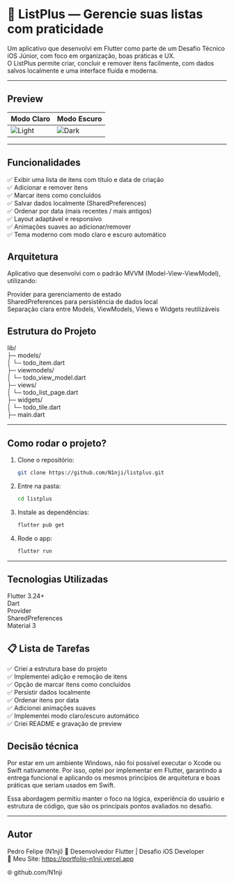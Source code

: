 # 📝 ListPlus — Gerencie suas listas com praticidade

Um aplicativo que desenvolvi em Flutter como parte de um Desafio Técnico iOS Júnior, com foco em organização, boas práticas e UX.  
O ListPlus permite criar, concluir e remover itens facilmente, com dados salvos localmente e uma interface fluida e moderna.  

____

## Preview

| Modo Claro                        | Modo Escuro                     |
| --------------------------------- | ------------------------------- |
| ![Light](./assets/light_mode.gif) | ![Dark](./assets/dark_mode.gif) |

____

##  Funcionalidades

✅ Exibir uma lista de itens com título e data de criação  
✅ Adicionar e remover itens  
✅ Marcar itens como concluídos  
✅ Salvar dados localmente (SharedPreferences)  
✅ Ordenar por data (mais recentes / mais antigos)  
✅ Layout adaptável e responsivo  
✅ Animações suaves ao adicionar/remover  
✅ Tema moderno com modo claro e escuro automático  

## Arquitetura  

Aplicativo que desenvolvi com o padrão MVVM (Model-View-ViewModel), utilizando:  

Provider para gerenciamento de estado  
SharedPreferences para persistência de dados local  
Separação clara entre Models, ViewModels, Views e Widgets reutilizáveis  

## Estrutura do Projeto

lib/  
 ├─ models/  
 │   └─ todo_item.dart  
 ├─ viewmodels/  
 │   └─ todo_view_model.dart  
 ├─ views/  
 │   └─ todo_list_page.dart  
 ├─ widgets/  
 │   └─ todo_tile.dart  
 ├─ main.dart  

____

##  Como rodar o projeto?

1. Clone o repositório:
   ```bash
   git clone https://github.com/N1nji/listplus.git

2. Entre na pasta:
    ```bash
    cd listplus

3. Instale as dependências:
    ```bash
    flutter pub get

4. Rode o app:
    ```bash
    flutter run
____

##  Tecnologias Utilizadas

Flutter 3.24+  
Dart  
Provider  
SharedPreferences  
Material 3  

## 📋 Lista de Tarefas

✅ Criei a estrutura base do projeto  
✅ Implementei adição e remoção de itens  
✅ Opção de marcar itens como concluídos  
✅ Persistir dados localmente  
✅ Ordenar itens por data  
✅ Adicionei animações suaves  
✅ Implementei modo claro/escuro automático  
✅ Criei README e gravação de preview  


## Decisão técnica

Por estar em um ambiente Windows, não foi possível executar o Xcode ou Swift nativamente.
Por isso, optei por implementar em Flutter, garantindo a entrega funcional e aplicando os mesmos princípios de arquitetura e boas práticas que seriam usados em Swift.

Essa abordagem permitiu manter o foco na lógica, experiência do usuário e estrutura de código, que são os principais pontos avaliados no desafio.

____

## Autor

Pedro Felipe (N1nji)
💼 Desenvolvedor Flutter | Desafio iOS Developer  
📧 Meu Site: https://portfolio-n1nji.vercel.app  

🌐 github.com/N1nji
